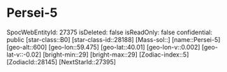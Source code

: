 ﻿---
location: [40.01,59.475,600]
type: Station
tags:
- astro/Star

---

# Persei-5

SpocWebEntityId: 27375
isDeleted: false
isReadOnly: false
confidential: public
[star-class::B0]
[star-class-id::28188]
[Mass-sol::]
[name::Persei-5]
[geo-alt::600]
[geo-lon::59.475]
[geo-lat::40.01]
[geo-lon-v::0.002]
[geo-lat-v::-0.02]
[bright-min::29]
[bright-max::29]
[Zodiac-index::5]
[ZodiacId::28145]
[NextStarId::27395]

